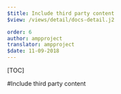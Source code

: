 ```yaml
---
$title: Include third party content
$view: /views/detail/docs-detail.j2

order: 6
author: ampproject
translator: ampproject
$date: 11-09-2018
---
```


[TOC]

#Include third party content
